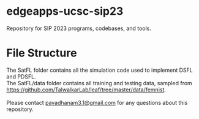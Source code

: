 # edgeapps-ucsc-sip23
Repository for SIP 2023 programs, codebases, and tools.

# File Structure
The SatFL folder contains all the simulation code used to implement DSFL and PDSFL. \
The SatFL/data folder contains all training and testing data, sampled from https://github.com/TalwalkarLab/leaf/tree/master/data/femnist. \
\
Please contact <pavadhanam3.1@gmail.com> for any questions about this repository.
